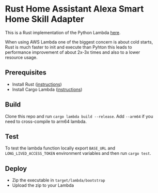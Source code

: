# Rust Home Assistant Alexa Smart Home Skill Adapter

This is a Rust implementation of the Python Lambda [here](https://gist.github.com/matt2005/744b5ef548cc13d88d0569eea65f5e5b).

When using AWS Lambda one of the biggest concern is about cold starts, Rust is much faster to init and execute than Pyhton this leads to performance improvement of about 2x-3x times and also to a lower resource usage.

## Prerequisites
- Install Rust ([instructions](https://www.rust-lang.org/tools/install))
- Install Cargo Lambda ([instructions](https://www.cargo-lambda.info/guide/installation.html))

## Build
Clone this repo and run `cargo lambda build --release`. Add `--arm64` if you need to cross-compile to arm64 lambda.

## Test
To test the lambda function locally export `BASE_URL` and `LONG_LIVED_ACCESS_TOKEN` environment variables and then run `cargo test`.

## Deploy
- Zip the executable in `target/lambda/bootstrap`
- Upload the zip to your Lambda
